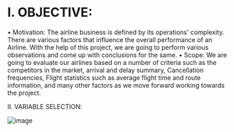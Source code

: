 # I. OBJECTIVE:
• Motivation:
The airline business is defined by its operations' complexity. There are various factors that influence the overall performance of an Airline. With the help of this project, we are going to perform various observations and come up with conclusions for the same.
• Scope:
We are going to evaluate our airlines based on a number of criteria such as the competitors in the market, arrival and delay summary, Cancellation frequencies, Flight statistics such as average flight time and route information, and many other factors as we move forward working towards the project.

II. VARIABLE SELECTION:

![image](https://user-images.githubusercontent.com/11815663/200677601-f38cbeb2-becd-435f-aa9a-73c4a08eea16.png)
